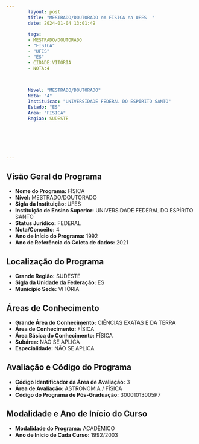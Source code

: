 ```yaml
---
        layout: post
        title: "MESTRADO/DOUTORADO em FÍSICA na UFES  "
        date: 2024-01-04 13:01:49
     
        tags:
        - MESTRADO/DOUTORADO
        - "FÍSICA"
        - "UFES"
        - "ES"
        - CIDADE:VITÓRIA
        - NOTA:4
        
       

        Nivel: "MESTRADO/DOUTORADO"
        Nota: "4"
        Instituicao: "UNIVERSIDADE FEDERAL DO ESPÍRITO SANTO"
        Estado: "ES"
        Area: "FÍSICA"
        Regiao: SUDESTE
        
        
        
        
        
        
---
```

## Visão Geral do Programa
- **Nome do Programa:** FÍSICA
- **Nível:** MESTRADO/DOUTORADO
- **Sigla da Instituição:** UFES
- **Instituição de Ensino Superior:** UNIVERSIDADE FEDERAL DO ESPÍRITO SANTO
- **Status Jurídico:** FEDERAL
- **Nota/Conceito:** 4
- **Ano de Início do Programa:** 1992
- **Ano de Referência do Coleta de dados:** 2021

## Localização do Programa
- **Grande Região:** SUDESTE
- **Sigla da Unidade da Federação:** ES
- **Município Sede:** VITÓRIA

## Áreas de Conhecimento
- **Grande Área do Conhecimento:** CIÊNCIAS EXATAS E DA TERRA
- **Área de Conhecimento:** FÍSICA
- **Área Básica do Conhecimento:** FÍSICA
- **Subárea:** NÃO SE APLICA
- **Especialidade:** NÃO SE APLICA

## Avaliação e Código do Programa
- **Código Identificador da Área de Avaliação:** 3
- **Área de Avaliação:** ASTRONOMIA / FÍSICA
- **Código do Programa de Pós-Graduação:** 30001013005P7


## Modalidade e Ano de Início do Curso
- **Modalidade do Programa:** ACADÊMICO
- **Ano de Início de Cada Curso:** 1992/2003
